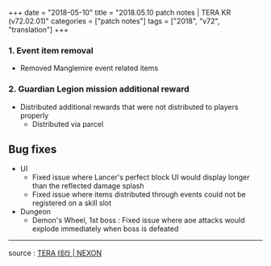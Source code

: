 +++
date = "2018-05-10"
title = "2018.05.10 patch notes | TERA KR (v72.02.01)"
categories = ["patch notes"]
tags = ["2018", "v72", "translation"]
+++

### 1. Event item removal
- Removed Manglemire event related items

### 2. Guardian Legion mission additional reward
- Distributed additional rewards that were not distributed to players properly
  - Distributed via parcel

## Bug fixes

- UI
  - Fixed issue where Lancer's perfect block UI would display longer than the reflected damage splash
  - Fixed issue where items distributed through events could not be registered on a skill slot
- Dungeon
  - Demon's Wheel, 1st boss : Fixed issue where aoe attacks would explode immediately when boss is defeated

----

source : [TERA 테라 | NEXON](http://tera.nexon.com/news/update/view.aspx?n4articlesn=332)
